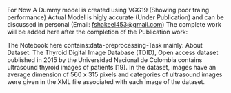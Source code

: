 For Now A Dummy model is created using VGG19 (Showing poor traing performance)
Actual Model is higly accurate (Under Publication) and can be discussed in personal (Email: fshakeel453@gmail.com)
The complete work will be added here after the completion of the Publication work:

The Notebook here contains:data-preprocessing-Task mainly:
About Dataset:
The Thyroid Digital Image Database (TDID), Open access dataset published in 2015 by the Universidad  Nacional de Colombia contains ultrasound thyroid images of patients [19]. In the dataset, images have an average dimension of 560 x 315 pixels and categories of ultrasound images were given in the XML file associated with each image of the dataset.
